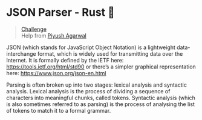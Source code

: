 # JSON Parser - Rust 🦀

> [Challenge](https://codingchallenges.fyi/challenges/challenge-json-parser) <br/>
> Help from [Piyush Agarwal](https://github.com/piyushhagarwal)

JSON (which stands for JavaScript Object Notation) is a lightweight data-interchange format, which is widely used for transmitting data over the Internet. It is formally defined by the IETF here: https://tools.ietf.org/html/std90 or there’s a simpler graphical representation here: https://www.json.org/json-en.html

Parsing is often broken up into two stages: lexical analysis and syntactic analysis. Lexical analysis is the process of dividing a sequence of characters into meaningful chunks, called tokens. Syntactic analysis (which is also sometimes referred to as parsing) is the process of analysing the list of tokens to match it to a formal grammar.
